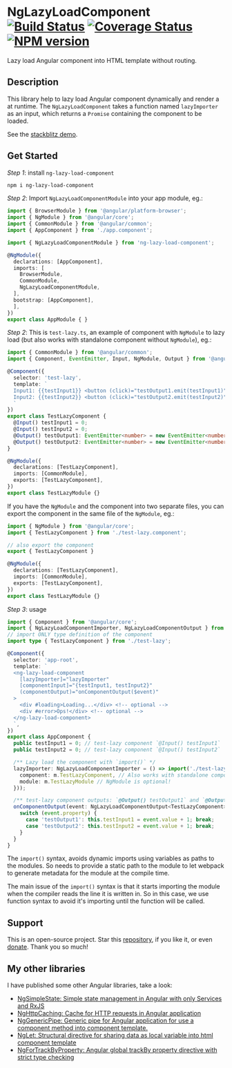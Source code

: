 # NgLazyLoadComponent [![Build Status](https://app.travis-ci.com/nigrosimone/ng-lazy-load-component.svg?branch=main)](https://app.travis-ci.com/nigrosimone/ng-lazy-load-component) [![Coverage Status](https://coveralls.io/repos/github/nigrosimone/ng-lazy-load-component/badge.svg?branch=main)](https://coveralls.io/github/nigrosimone/ng-lazy-load-component?branch=main) [![NPM version](https://img.shields.io/npm/v/ng-lazy-load-component.svg)](https://www.npmjs.com/package/ng-lazy-load-component)

Lazy load Angular component into HTML template without routing.

## Description

This library help to lazy load Angular component dynamically and render a at runtime. The `NgLazyLoadComponent` takes a function named `lazyImporter` as an input, which returns a `Promise` containing the component to be loaded.

See the [stackblitz demo](https://stackblitz.com/edit/demo-ng-lazy-load-component?file=src%2Fapp%2Fapp.component.ts).


## Get Started

*Step 1*: install `ng-lazy-load-component`

```bash
npm i ng-lazy-load-component
```

*Step 2*: Import `NgLazyLoadComponentModule` into your app module, eg.:

```ts
import { BrowserModule } from '@angular/platform-browser';
import { NgModule } from '@angular/core';
import { CommonModule } from '@angular/common';
import { AppComponent } from './app.component';

import { NgLazyLoadComponentModule } from 'ng-lazy-load-component';

@NgModule({
  declarations: [AppComponent],
  imports: [
    BrowserModule,
    CommonModule,
    NgLazyLoadComponentModule,
  ],
  bootstrap: [AppComponent],
  ],
})
export class AppModule { }
```

*Step 2*: This is `test-lazy.ts`, an example of component with `NgModule` to lazy load (but also works with standalone component without `NgModule`), eg.:

```ts
import { CommonModule } from '@angular/common';
import { Component, EventEmitter, Input, NgModule, Output } from '@angular/core';

@Component({
  selector: 'test-lazy',
  template: `
  Input1: {{testInput1}} <button (click)="testOutput1.emit(testInput1)">Output1</button><br />
  Input2: {{testInput2}} <button (click)="testOutput2.emit(testInput2)">Output2</button>
  `
})
export class TestLazyComponent {
  @Input() testInput1 = 0;
  @Input() testInput2 = 0;
  @Output() testOutput1: EventEmitter<number> = new EventEmitter<number>();
  @Output() testOutput2: EventEmitter<number> = new EventEmitter<number>();
}

@NgModule({
  declarations: [TestLazyComponent],
  imports: [CommonModule],
  exports: [TestLazyComponent],
})
export class TestLazyModule {}
```

If you have the `NgModule` and the component into two separate files, you can export the component in the same file of the `NgModule`, eg.:

```ts
import { NgModule } from '@angular/core';
import { TestLazyComponent } from './test-lazy.component';

// also export the component
export { TestLazyComponent }

@NgModule({
  declarations: [TestLazyComponent],
  imports: [CommonModule],
  exports: [TestLazyComponent],
})
export class TestLazyModule {}
```

*Step 3*: usage

```ts
import { Component } from '@angular/core';
import { NgLazyLoadComponentImporter, NgLazyLoadComponentOutput } from 'ng-lazy-load-component';
// import ONLY type definition of the component
import type { TestLazyComponent } from './test-lazy';

@Component({
  selector: 'app-root',
  template: `
  <ng-lazy-load-component 
    [lazyImporter]="lazyImporter" 
    [componentInput]="{testInput1, testInput2}" 
    (componentOutput)="onComponentOutput($event)"
  >
    <div #loading>Loading...</div> <!-- optional -->
    <div #error>Ops!</div> <!-- optional -->
  </ng-lazy-load-component>
  `,
})
export class AppComponent {
  public testInput1 = 0; // test-lazy component `@Input() testInput1`
  public testInput2 = 0; // test-lazy component `@Input() testInput2`

  /** Lazy load the component with `import()` */
  lazyImporter: NgLazyLoadComponentImporter = () => import('./test-lazy').then((m) => ({
    component: m.TestLazyComponent, // Also works with standalone component
    module: m.TestLazyModule // NgModule is optional!
  }));

  /** test-lazy component outputs: `@Output() testOutput1` and `@Output() testOutput2` */
  onComponentOutput(event: NgLazyLoadComponentOutput<TestLazyComponent>) {
    switch (event.property) {
      case 'testOutput1': this.testInput1 = event.value + 1; break;
      case 'testOutput2': this.testInput2 = event.value + 1; break;
    }
  }
}
```

The `import()` syntax, avoids dynamic imports using variables as paths to the modules. So needs to provide a static path to the module to let webpack to generate metadata for the module at the compile time.

The main issue of the `import()` syntax is that it starts importing the module when the compiler reads the line it is written in. So in this case, we use function syntax to avoid it's importing until the function will be called.

## Support

This is an open-source project. Star this [repository](https://github.com/nigrosimone/ng-lazy-load-component), if you like it, or even [donate](https://www.paypal.com/paypalme/snwp). Thank you so much! 

## My other libraries

I have published some other Angular libraries, take a look:

 - [NgSimpleState: Simple state management in Angular with only Services and RxJS](https://www.npmjs.com/package/ng-simple-state)
 - [NgHttpCaching: Cache for HTTP requests in Angular application](https://www.npmjs.com/package/ng-http-caching)
 - [NgGenericPipe: Generic pipe for Angular application for use a component method into component template.](https://www.npmjs.com/package/ng-generic-pipe)
 - [NgLet: Structural directive for sharing data as local variable into html component template](https://www.npmjs.com/package/ng-let)
 - [NgForTrackByProperty: Angular global trackBy property directive with strict type checking](https://www.npmjs.com/package/ng-for-track-by-property)
